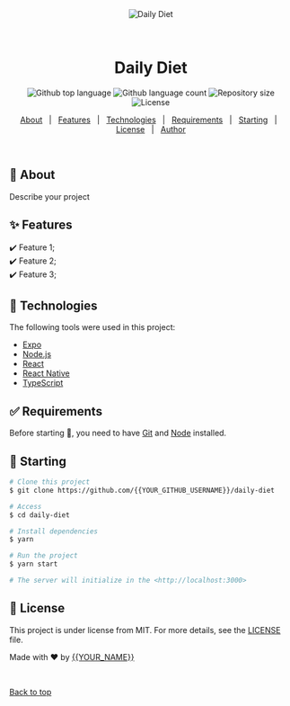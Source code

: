 <div align="center" id="top"> 
  <img src="./.github/app.gif" alt="Daily Diet" />

  &#xa0;

  <!-- <a href="https://dailydiet.netlify.app">Demo</a> -->
</div>

<h1 align="center">Daily Diet</h1>

<p align="center">
  <img alt="Github top language" src="https://img.shields.io/github/languages/top/{{YOUR_GITHUB_USERNAME}}/daily-diet?color=56BEB8">

  <img alt="Github language count" src="https://img.shields.io/github/languages/count/{{YOUR_GITHUB_USERNAME}}/daily-diet?color=56BEB8">

  <img alt="Repository size" src="https://img.shields.io/github/repo-size/{{YOUR_GITHUB_USERNAME}}/daily-diet?color=56BEB8">

  <img alt="License" src="https://img.shields.io/github/license/{{YOUR_GITHUB_USERNAME}}/daily-diet?color=56BEB8">

  <!-- <img alt="Github issues" src="https://img.shields.io/github/issues/{{YOUR_GITHUB_USERNAME}}/daily-diet?color=56BEB8" /> -->

  <!-- <img alt="Github forks" src="https://img.shields.io/github/forks/{{YOUR_GITHUB_USERNAME}}/daily-diet?color=56BEB8" /> -->

  <!-- <img alt="Github stars" src="https://img.shields.io/github/stars/{{YOUR_GITHUB_USERNAME}}/daily-diet?color=56BEB8" /> -->
</p>

<!-- Status -->

<!-- <h4 align="center"> 
	🚧  Daily Diet 🚀 Under construction...  🚧
</h4> 

<hr> -->

<p align="center">
  <a href="#dart-about">About</a> &#xa0; | &#xa0; 
  <a href="#sparkles-features">Features</a> &#xa0; | &#xa0;
  <a href="#rocket-technologies">Technologies</a> &#xa0; | &#xa0;
  <a href="#white_check_mark-requirements">Requirements</a> &#xa0; | &#xa0;
  <a href="#checkered_flag-starting">Starting</a> &#xa0; | &#xa0;
  <a href="#memo-license">License</a> &#xa0; | &#xa0;
  <a href="https://github.com/{{YOUR_GITHUB_USERNAME}}" target="_blank">Author</a>
</p>

<br>

## :dart: About ##

Describe your project

## :sparkles: Features ##

:heavy_check_mark: Feature 1;\
:heavy_check_mark: Feature 2;\
:heavy_check_mark: Feature 3;

## :rocket: Technologies ##

The following tools were used in this project:

- [Expo](https://expo.io/)
- [Node.js](https://nodejs.org/en/)
- [React](https://pt-br.reactjs.org/)
- [React Native](https://reactnative.dev/)
- [TypeScript](https://www.typescriptlang.org/)

## :white_check_mark: Requirements ##

Before starting :checkered_flag:, you need to have [Git](https://git-scm.com) and [Node](https://nodejs.org/en/) installed.

## :checkered_flag: Starting ##

```bash
# Clone this project
$ git clone https://github.com/{{YOUR_GITHUB_USERNAME}}/daily-diet

# Access
$ cd daily-diet

# Install dependencies
$ yarn

# Run the project
$ yarn start

# The server will initialize in the <http://localhost:3000>
```

## :memo: License ##

This project is under license from MIT. For more details, see the [LICENSE](LICENSE.md) file.


Made with :heart: by <a href="https://github.com/{{YOUR_GITHUB_USERNAME}}" target="_blank">{{YOUR_NAME}}</a>

&#xa0;

<a href="#top">Back to top</a>
